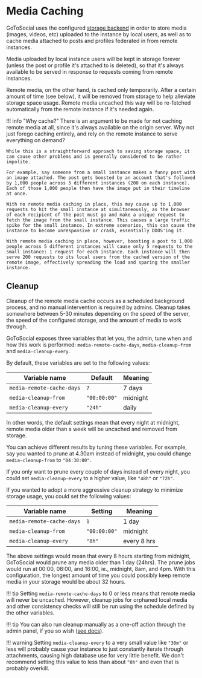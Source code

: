 # Media Caching

GoToSocial uses the configured [storage backend](https://docs.gotosocial.org/en/latest/configuration/storage/) in order to store media (images, videos, etc) uploaded to the instance by local users, as well as to cache media attached to posts and profiles federated in from remote instances.

Media uploaded by local instance users will be kept in storage forever (unless the post or profile it's attached to is deleted), so that it's always available to be served in response to requests coming from remote instances.

Remote media, on the other hand, is cached only temporarily. After a certain amount of time (see below), it will be removed from storage to help alleviate storage space usage. Remote media uncached this way will be re-fetched automatically from the remote instance if it's needed again.

!!! info "Why cache?"
    There is an argument to be made for not caching remote media at all, since it's always available on the origin server. Why not just forego caching entirely, and rely on the remote instance to serve everything on demand?
    
    While this is a straightforward approach to saving storage space, it can cause other problems and is generally considered to be rather impolite.
    
    For example, say someone from a small instance makes a funny post with an image attached. The post gets boosted by an account that's followed by 1,000 people across 5 different instances (200 on each instance). Each of those 1,000 people then have the image put in their timeline at once.
    
    With no remote media caching in place, this may cause up to 1,000 requests to hit the small instance at simultaneously, as the browser of each recipient of the post must go and make a unique request to fetch the image from the small instance. This causes a large traffic spike for the small instance. In extreme scenarios, this can cause the instance to become unresponsive or crash, essentially DDOS'ing it.
    
    With remote media caching in place, however, boosting a post to 1,000 people across 5 different instances will cause only 5 requests to the small instance: 1 request for each instance. Each instance will then serve 200 requests to its local users from the cached version of the remote image, effectively spreading the load and sparing the smaller instance.

## Cleanup

Cleanup of the remote media cache occurs as a scheduled background process, and no manual intervention is required by admins. Cleanup takes somewhere between 5-30 minutes depending on the speed of the server, the speed of the configured storage, and the amount of media to work through.

GoToSocial exposes three variables that let you, the admin, tune when and how this work is performed: `media-remote-cache-days`, `media-cleanup-from` and `media-cleanup-every`.

By default, these variables are set to the following values:

| Variable name             | Default      | Meaning  |
|---------------------------|--------------|----------|
| `media-remote-cache-days` | `7`          | 7 days   |
| `media-cleanup-from`      | `"00:00:00"` | midnight |
| `media-cleanup-every`     | `"24h"`      | daily    |

In other words, the default settings mean that every night at midnight, remote media older than a week will be uncached and removed from storage.

You can achieve different results by tuning these variables. For example, say you wanted to prune at 4.30am instead of midnight, you could change `media-cleanup-from` to `"04:30:00"`.

If you only want to prune every couple of days instead of every night, you could set `media-cleanup-every` to a higher value, like `"48h"` or `"72h"`.

If you wanted to adopt a more aggressive cleanup strategy to minimize storage usage, you could set the following values:

| Variable name             | Setting      | Meaning     |
|---------------------------|--------------|-------------|
| `media-remote-cache-days` | `1`          | 1 day       |
| `media-cleanup-from`      | `"00:00:00"` | midnight    |
| `media-cleanup-every`     | `"8h"`       | every 8 hrs |

The above settings would mean that every 8 hours starting from midnight, GoToSocial would prune any media older than 1 day (24hrs). The prune jobs would run at 00:00, 08:00, and 16:00, ie., midnight, 8am, and 4pm. With this configuration, the longest amount of time you could possibly keep remote media in your storage would be about 32 hours.

!!! tip
    Setting `media-remote-cache-days` to 0 or less means that remote media will never be uncached. However, cleanup jobs for orphaned local media and other consistency checks will still be run using the schedule defined by the other variables.

!!! tip
    You can also run cleanup manually as a one-off action through the admin panel, if you so wish ([see docs](./settings.md#media)).

!!! warning
    Setting `media-cleanup-every` to a very small value like `"30m"` or less will probably cause your instance to just constantly iterate through attachments, causing high database use for very little benefit. We don't recommend setting this value to less than about `"8h"` and even that is probably overkill.
